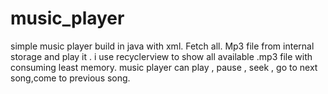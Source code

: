 # music_player
simple music player build in java with xml.
Fetch all. Mp3 file from internal storage and play it . 
i use recyclerview to show all available .mp3 file with consuming least memory.
music player can play , pause , seek , go to next song,come to previous song.
